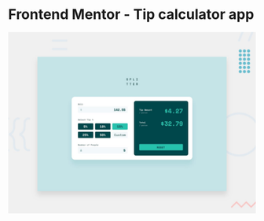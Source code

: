 # Frontend Mentor - Tip calculator app

![Design preview for the Tip calculator app coding challenge](./design/desktop-preview.jpg)
